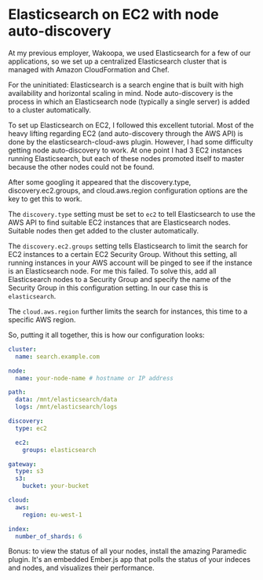 # Elasticsearch on EC2 with node auto-discovery

At my previous employer, Wakoopa, we used Elasticsearch for a few of our applications, so we set up a centralized Elasticsearch cluster that is managed with Amazon CloudFormation and Chef.

For the uninitiated: Elasticsearch is a search engine that is built with high availability and horizontal scaling in mind. Node auto-discovery is the process in which an Elasticsearch node (typically a single server) is added to a cluster automatically.

To set up Elasticsearch on EC2, I followed this excellent tutorial. Most of the heavy lifting regarding EC2 (and auto-discovery through the AWS API) is done by the elasticsearch-cloud-aws plugin. However, I had some difficulty getting node auto-discovery to work. At one point I had 3 EC2 instances running Elasticsearch, but each of these nodes promoted itself to master because the other nodes could not be found.

After some googling it appeared that the discovery.type, discovery.ec2.groups, and cloud.aws.region configuration options are the key to get this to work.

The `discovery.type` setting must be set to `ec2` to tell Elasticsearch to use the AWS API to find suitable EC2 instances that are Elasticsearch nodes. Suitable nodes then get added to the cluster automatically.

The `discovery.ec2.groups` setting tells Elasticsearch to limit the search for EC2 instances to a certain EC2 Security Group. Without this setting, all running instances in your AWS account will be pinged to see if the instance is an Elasticsearch node. For me this failed. To solve this, add all Elasticsearch nodes to a Security Group and specify the name of the Security Group in this configuration setting. In our case this is `elasticsearch`.

The `cloud.aws.region` further limits the search for instances, this time to a specific AWS region.

So, putting it all together, this is how our configuration looks:

```yaml
cluster:
  name: search.example.com

node:
  name: your-node-name # hostname or IP address

path:
  data: /mnt/elasticsearch/data
  logs: /mnt/elasticsearch/logs

discovery:
  type: ec2

  ec2:
    groups: elasticsearch

gateway:
  type: s3
  s3:
    bucket: your-bucket

cloud:
  aws:
    region: eu-west-1

index:
  number_of_shards: 6
```

Bonus: to view the status of all your nodes, install the amazing Paramedic plugin. It's an embedded Ember.js app that polls the status of your indeces and nodes, and visualizes their performance.
